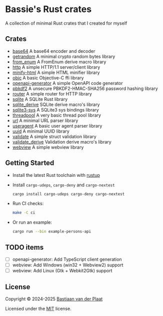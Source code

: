 # Bassie's Rust crates

A collection of minimal Rust crates that I created for myself

## Crates

-   [base64](lib/base64) A base64 encoder and decoder
-   [getrandom](lib/getrandom) A minimal crypto random bytes library
-   [from_enum](lib/from_enum) A FromEnum derive macro library
-   [http](lib/http) A simple HTTP/1.1 server/client library
-   [minify-html](lib/minify-html) A simple HTML minifier library
-   [objc](lib/objc) A basic Objective-C ffi library
-   [openapi-generator](lib/openapi-generator) A simple OpenAPI code generator
-   [pbkdf2](lib/pbkdf2) A unsecure PBKDF2-HMAC-SHA256 password hashing library
-   [router](lib/router) A simple router for HTTP library
-   [sqlite](lib/sqlite) A SQLite Rust library
-   [sqlite_derive](lib/sqlite_derive) SQLite derive macro's library
-   [sqlite3-sys](lib/sqlite3-sys) A SQLite3 sys bindings library
-   [threadpool](lib/threadpool) A very basic thread pool library
-   [url](lib/url) A minimal URL parser library
-   [useragent](lib/useragent) A basic user agent parser library
-   [uuid](lib/uuid) A minimal UUID library
-   [validate](lib/validate) A simple struct validation library
-   [validate_derive](lib/validate_derive) Validation derive macro's library
-   [webview](lib/webview) A simple webview library

## Getting Started

-   Install the latest Rust toolchain with [rustup](https://rustup.rs/)
-   Install `cargo-udeps`, `cargo-deny` and `cargo-nextest`

    ```sh
    cargo install cargo-udeps cargo-deny cargo-nextest
    ```

-   Run CI checks:

    ```sh
    make -C ci
    ```

-   Or run an example:

    ```sh
    cargo run --bin example-persons-api
    ```

## TODO items

-   [ ] openapi-generator: Add TypeScript client generation
-   [ ] webview: Add Windows (win32 + Webview2) support
-   [ ] webview: Add Linux (Gtk + Webkit2Gtk) support

## License

Copyright © 2024-2025 [Bastiaan van der Plaat](https://github.com/bplaat)

Licensed under the [MIT](LICENSE) license.
